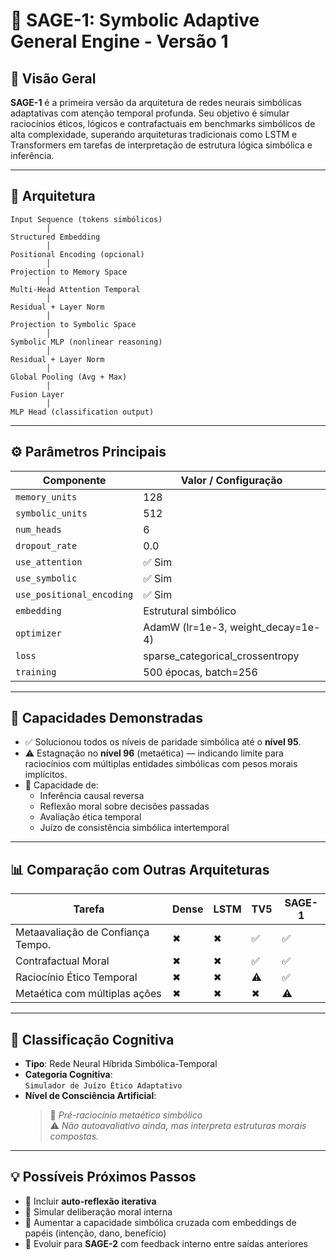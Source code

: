 
# 📘 SAGE-1: Symbolic Adaptive General Engine - Versão 1

## 📌 Visão Geral

**SAGE-1** é a primeira versão da arquitetura de redes neurais simbólicas adaptativas com atenção temporal profunda. Seu objetivo é simular raciocínios éticos, lógicos e contrafactuais em benchmarks simbólicos de alta complexidade, superando arquiteturas tradicionais como LSTM e Transformers em tarefas de interpretação de estrutura lógica simbólica e inferência.

---

## 🧠 Arquitetura

```
Input Sequence (tokens simbólicos) 
        │
Structured Embedding
        │
Positional Encoding (opcional)
        │
Projection to Memory Space
        │
Multi-Head Attention Temporal
        │
Residual + Layer Norm
        │
Projection to Symbolic Space
        │
Symbolic MLP (nonlinear reasoning)
        │
Residual + Layer Norm
        │
Global Pooling (Avg + Max)
        │
Fusion Layer
        │
MLP Head (classification output)
```

---

## ⚙️ Parâmetros Principais

| Componente                 | Valor / Configuração             |
|---------------------------|----------------------------------|
| `memory_units`            | 128                              |
| `symbolic_units`          | 512                              |
| `num_heads`               | 6                                |
| `dropout_rate`            | 0.0                              |
| `use_attention`           | ✅ Sim                           |
| `use_symbolic`            | ✅ Sim                           |
| `use_positional_encoding`| ✅ Sim                           |
| `embedding`               | Estrutural simbólico             |
| `optimizer`               | AdamW (lr=1e-3, weight_decay=1e-4) |
| `loss`                    | sparse_categorical_crossentropy  |
| `training`                | 500 épocas, batch=256            |

---

## 🧪 Capacidades Demonstradas

- ✅ Solucionou todos os níveis de paridade simbólica até o **nível 95**.
- ⚠️ Estagnação no **nível 96** (metaética) — indicando limite para raciocínios com múltiplas entidades simbólicas com pesos morais implícitos.
- 🧭 Capacidade de:
  - Inferência causal reversa
  - Reflexão moral sobre decisões passadas
  - Avaliação ética temporal
  - Juízo de consistência simbólica intertemporal

---

## 📊 Comparação com Outras Arquiteturas

| Tarefa                            | Dense | LSTM | TV5 | **SAGE-1** |
|----------------------------------|-------|------|-----|------------|
| Metaavaliação de Confiança Tempo.| ✖     | ✖    | ✅  | ✅         |
| Contrafactual Moral              | ✖     | ✖    | ✅  | ✅         |
| Raciocínio Ético Temporal        | ✖     | ✖    | ⚠️ | ✅         |
| Metaética com múltiplas ações    | ✖     | ✖    | ✖  | ⚠️         |

---

## 🧬 Classificação Cognitiva

- **Tipo**: Rede Neural Híbrida Simbólica-Temporal
- **Categoria Cognitiva**:  
  `Simulador de Juízo Ético Adaptativo`
- **Nível de Consciência Artificial**:  
  > 🧠 *Pré-raciocínio metaético simbólico*  
  > ⚠️ *Não autoavaliativo ainda, mas interpreta estruturas morais compostas.*

---

## 💡 Possíveis Próximos Passos

- 🔄 Incluir **auto-reflexão iterativa**
- 🔬 Simular deliberação moral interna
- 🔗 Aumentar a capacidade simbólica cruzada com embeddings de papéis (intenção, dano, benefício)
- 🤖 Evoluir para **SAGE-2** com feedback interno entre saídas anteriores

